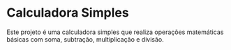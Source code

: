 # Calculadora Simples
Este projeto é uma calculadora simples que realiza operações matemáticas básicas com soma, subtração, multiplicação e divisão.
